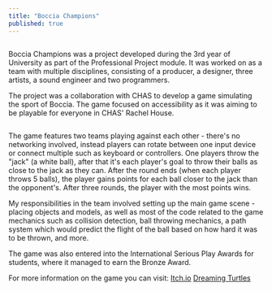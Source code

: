 ```yaml
---
title: "Boccia Champions"
published: true
---
```

<img src="{{ site.url }}{{ site.baseurl }}/images/boccia/logo.png" alt="">

Boccia Champions was a project developed during the 3rd year of University as part of the Professional Project module. 
It was worked on as a team with multiple disciplines, consisting of a producer, a designer, three artists, a sound engineer and two programmers.

The project was a collaboration with CHAS to develop a game simulating the sport of Boccia. The game focused on accessibility as it 
was aiming to be playable for everyone in CHAS' Rachel House.

<img src="{{ site.url }}{{ site.baseurl }}/images/boccia/game.png" alt="">

The game features two teams playing against each other - there's no networking involved, instead players can 
rotate between one input device or connect multiple such as keyboard or controllers.
One players throw the "jack" (a white ball), after that it's each player's goal to throw their balls as close to the jack as they can.
After the round ends (when each player throws 5 balls), the player gains points for each ball closer to the jack than the opponent's.
After three rounds, the player with the most points wins.

My responsibilities in the team involved setting up the main game scene - placing objects and models, as well as most of 
the code related to the game mechanics such as collision detection, ball throwing mechanics, a path system which would predict the flight 
of the ball based on how hard it was to be thrown, and more.

The game was also entered into the International Serious Play Awards for students, where it managed to earn the Bronze Award.

For more information on the game you can visit: 
[Itch.io](https://chas-play.itch.io/boccia-champions)
[Dreaming Turtles](https://teamdreamingturtles.wixsite.com/website)